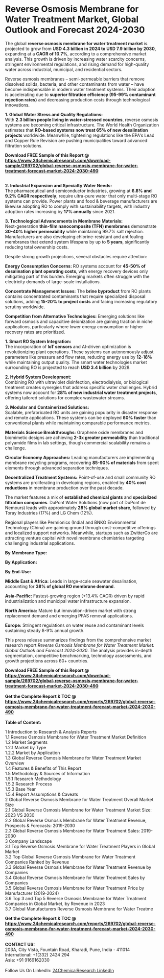 <h1>Reverse Osmosis Membrane for Water Treatment Market, Global Outlook and Forecast 2024-2030</h1><p>The global <strong>reverse osmosis membrane for water treatment market</strong> is projected to grow from <strong>USD 4.3 billion in 2024 to USD 7.9 billion by 2030</strong>, expanding at a <strong>CAGR of 10.7%</strong>, according to a comprehensive market analysis. This growth is driven by increasing water scarcity concerns, stringent environmental regulations, and rising demand for high-quality water across industrial, municipal, and residential sectors.</p><p>Reverse osmosis membranes – semi-permeable barriers that remove dissolved solids, bacteria, and other contaminants from water – have become indispensable in modern water treatment systems. Their adoption is accelerating due to <strong>superior filtration efficiency (95-99% contaminant rejection rates)</strong> and decreasing production costs through technological innovations.</p><p><strong>1. Global Water Stress and Quality Regulations:</strong><br>
With <strong>2.3 billion people living in water-stressed countries</strong>, reverse osmosis systems are becoming critical infrastructure. The World Health Organization estimates that <strong>RO-based systems now treat 65% of new desalination projects</strong> worldwide. Meanwhile, tightening regulations like the EPA's Lead and Copper Rule Revision are pushing municipalities toward advanced filtration solutions.</p><div><b>Download FREE Sample of this Report @ 
            <a href="https://www.24chemicalresearch.com/download-sample/269702/global-reverse-osmosis-membrane-for-water-treatment-forecast-market-2024-2030-490">
            https://www.24chemicalresearch.com/download-sample/269702/global-reverse-osmosis-membrane-for-water-treatment-forecast-market-2024-2030-490</a></b></div><br><p><strong>2. Industrial Expansion and Specialty Water Needs:</strong><br>
The pharmaceutical and semiconductor industries, growing at <strong>6.8% and 9.2% CAGR respectively</strong>, require ultra-pure water that only multi-stage RO systems can provide. Power plants and food &amp; beverage manufacturers are likewise adopting RO to comply with sustainability targets, with industry adoption rates increasing by <strong>17% annually</strong> since 2021.</p><p><strong>3. Technological Advancements in Membrane Materials:</strong><br>
Next-generation <strong>thin-film nanocomposite (TFN) membranes</strong> demonstrate <strong>30-40% higher permeability</strong> while maintaining 99.7% salt rejection. Manufacturers are also developing chlorine-resistant and antifouling membranes that extend system lifespans by up to <strong>5 years</strong>, significantly reducing total ownership costs.</p><p>Despite strong growth projections, several obstacles require attention:</p><p><strong>Energy Consumption Concerns:</strong> RO systems account for <strong>45-50% of desalination plant operating costs</strong>, with energy recovery devices only mitigating part of this burden. Emerging markets often struggle with the electricity demands of large-scale installations.</p><p><strong>Concentrate Management Issues:</strong> The <strong>brine byproduct</strong> from RO plants contains concentrated contaminants that require specialized disposal solutions, adding <strong>15-20% to project costs</strong> and facing increasing regulatory scrutiny worldwide.</p><p><strong>Competition from Alternative Technologies:</strong> Emerging solutions like forward osmosis and capacitive deionization are gaining traction in niche applications, particularly where lower energy consumption or higher recovery rates are prioritized.</p><p><strong>1. Smart RO System Integration:</strong><br>
The incorporation of <strong>IoT sensors</strong> and AI-driven optimization is revolutionizing plant operations. These systems can autonomously adjust parameters like pressure and flow rates, reducing energy use by <strong>12-18%</strong> while maintaining output quality. The smart water technologies market surrounding RO is projected to reach <strong>USD 3.4 billion</strong> by 2028.</p><p><strong>2. Hybrid System Development:</strong><br>
Combining RO with ultraviolet disinfection, electrodialysis, or biological treatment creates synergies that address specific water challenges. Hybrid systems now account for <strong>28% of new industrial water treatment projects</strong>, offering tailored solutions for complex wastewater streams.</p><p><strong>3. Modular and Containerized Solutions:</strong><br>
Scalable, prefabricated RO units are gaining popularity in disaster response and remote applications. These systems can be deployed <strong>60% faster</strong> than conventional plants while maintaining comparable performance metrics.</p><p><strong>Materials Science Breakthroughs:</strong> Graphene oxide membranes and biomimetic designs are achieving <strong>2-3x greater permeability</strong> than traditional polyamide films in lab settings, though commercial scalability remains a challenge.</p><p><strong>Circular Economy Approaches:</strong> Leading manufacturers are implementing membrane recycling programs, recovering <strong>85-90% of materials</strong> from spent elements through advanced separation techniques.</p><p><strong>Decentralized Treatment Systems:</strong> Point-of-use and small community RO systems are proliferating in developing regions, enabled by <strong>40% cost reductions</strong> in membrane production over the past decade.</p><p>The market features a mix of <strong>established chemical giants</strong> and <strong>specialized filtration companies</strong>. DuPont Water Solutions (now part of DuPont de Nemours) leads with approximately <strong>28% global market share</strong>, followed by Toray Industries (17%) and LG Chem (12%).</p><p>Regional players like Permionics (India) and BNKO Environmental Technology (China) are gaining ground through cost-competitive offerings and localized support networks. Meanwhile, startups such as ZwitterCo are attracting venture capital with novel membrane chemistries targeting challenging industrial applications.</p><p><strong>By Membrane Type:</strong></p><p><strong>By Application:</strong></p><p><strong>By End-Use:</strong></p><p><strong>Middle East &amp; Africa:</strong> Leads in large-scale seawater desalination, accounting for <strong>38% of global RO membrane demand</strong>.</p><p><strong>Asia-Pacific:</strong> Fastest-growing region (+13.4% CAGR) driven by rapid industrialization and municipal water infrastructure expansion.</p><p><strong>North America:</strong> Mature but innovation-driven market with strong replacement demand and emerging PFAS removal applications.</p><p><strong>Europe:</strong> Stringent regulations on water reuse and contaminant levels sustaining steady 8-9% annual growth.</p><p>This press release summarizes findings from the comprehensive market research report <em>Reverse Osmosis Membrane for Water Treatment Market: Global Outlook and Forecast 2024-2030</em>. The analysis provides in-depth segmentation, competitive benchmarking, technology assessments, and growth projections across 60+ countries.</p><div><b>Download FREE Sample of this Report @ 
            <a href="https://www.24chemicalresearch.com/download-sample/269702/global-reverse-osmosis-membrane-for-water-treatment-forecast-market-2024-2030-490">
            https://www.24chemicalresearch.com/download-sample/269702/global-reverse-osmosis-membrane-for-water-treatment-forecast-market-2024-2030-490</a></b></div><br><div><b>Get the Complete Report & TOC @ 
            <a href="https://www.24chemicalresearch.com/reports/269702/global-reverse-osmosis-membrane-for-water-treatment-forecast-market-2024-2030-490">
            https://www.24chemicalresearch.com/reports/269702/global-reverse-osmosis-membrane-for-water-treatment-forecast-market-2024-2030-490</a></b></div><br>
            <b>Table of Content:</b><p>1 Introduction to Research & Analysis Reports<br />
    1.1 Reverse Osmosis Membrane for Water Treatment Market Definition<br />
    1.2 Market Segments<br />
        1.2.1 Market by Type<br />
        1.2.2 Market by Application<br />
    1.3 Global Reverse Osmosis Membrane for Water Treatment Market Overview<br />
    1.4 Features & Benefits of This Report<br />
    1.5 Methodology & Sources of Information<br />
        1.5.1 Research Methodology<br />
        1.5.2 Research Process<br />
        1.5.3 Base Year<br />
        1.5.4 Report Assumptions & Caveats<br />
2 Global Reverse Osmosis Membrane for Water Treatment Overall Market Size<br />
    2.1 Global Reverse Osmosis Membrane for Water Treatment Market Size: 2023 VS 2030<br />
    2.2 Global Reverse Osmosis Membrane for Water Treatment Revenue, Prospects & Forecasts: 2019-2030<br />
    2.3 Global Reverse Osmosis Membrane for Water Treatment Sales: 2019-2030<br />
3 Company Landscape<br />
    3.1 Top Reverse Osmosis Membrane for Water Treatment Players in Global Market<br />
    3.2 Top Global Reverse Osmosis Membrane for Water Treatment Companies Ranked by Revenue<br />
    3.3 Global Reverse Osmosis Membrane for Water Treatment Revenue by Companies<br />
    3.4 Global Reverse Osmosis Membrane for Water Treatment Sales by Companies<br />
    3.5 Global Reverse Osmosis Membrane for Water Treatment Price by Manufacturer (2019-2024)<br />
    3.6 Top 3 and Top 5 Reverse Osmosis Membrane for Water Treatment Companies in Global Market, by Revenue in 2023<br />
    3.7 Global Manufacturers Reverse Osmosis Membrane for Water Treatme</p><div><b>Get the Complete Report & TOC @ 
            <a href="https://www.24chemicalresearch.com/reports/269702/global-reverse-osmosis-membrane-for-water-treatment-forecast-market-2024-2030-490">
            https://www.24chemicalresearch.com/reports/269702/global-reverse-osmosis-membrane-for-water-treatment-forecast-market-2024-2030-490</a></b></div><br><b>CONTACT US:</b><br>
            203A, City Vista, Fountain Road, Kharadi, Pune, India - 411014<br>
            International: +1(332) 2424 294<br>
            Asia: +91 9169162030 <br><br>
            Follow Us On LinkedIn: <a href="https://www.linkedin.com/company/24chemicalresearch/">24ChemicalResearch LinkedIn</a>